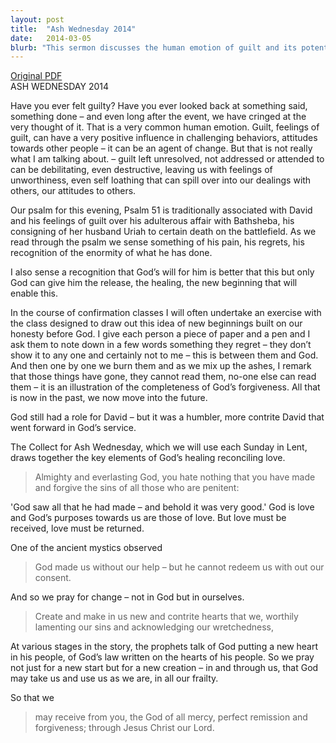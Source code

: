 ```yaml
---
layout: post
title:  "Ash Wednesday 2014"
date:   2014-03-05
blurb: "This sermon discusses the human emotion of guilt and its potential to be a positive influence in challenging behaviors and attitudes. It also talks about the debilitating effects of unresolved guilt. The sermon uses Psalm 51, associated with David's guilt over his affair with Bathsheba, to illustrate the idea of new beginnings built on honesty before God."
---
```

[Original PDF](/assets/pdf/ashwednesday2014.pdf)    
ASH WEDNESDAY 2014

Have you ever felt guilty? Have you ever looked back at something said, something done – and even long after the event, we have cringed at the very thought of it. That is a very common human emotion. Guilt, feelings of guilt, can have a very positive influence in challenging behaviors, attitudes towards other people – it can be an agent of change. But that is not really what I am talking about. – guilt left unresolved, not addressed or attended to can be debilitating, even destructive, leaving us with feelings of unworthiness, even self loathing that can spill over into our dealings with others, our attitudes to others.

Our psalm for this evening, Psalm 51 is traditionally associated with David and his feelings of guilt over his adulterous affair with Bathsheba, his consigning of her husband Uriah to certain death on the battlefield. As we read through the psalm we sense something of his pain, his regrets, his recognition of the enormity of what he has done.

I also sense a recognition that God’s will for him is better that this but only God can give him the release, the healing, the new beginning that will enable this.

In the course of confirmation classes I will often undertake an exercise with the class designed to draw out this idea of new beginnings built on our honesty before God. I give each person a piece of paper and a pen and I ask them to note down in a few words something they regret – they don’t show it to any one and certainly not to me – this is between them and God. And then one by one we burn them and as we mix up the ashes, I remark that those things have gone, they cannot read them, no-one else can read them – it is an illustration of the completeness of God’s forgiveness. All that is now in the past, we now move into the future.

God still had a role for David – but it was a humbler, more contrite David that went forward in God’s service.

The Collect for Ash Wednesday, which we will use each Sunday in Lent, draws together the key elements of God’s healing reconciling love.

> Almighty and everlasting God,
> you hate nothing that you have made
> and forgive the sins of all those who are penitent:

'God saw all that he had made – and behold it was very good.' God is love and God’s purposes towards us are those of love. But love must be received, love must be returned.

One of the ancient mystics observed

> God made us without our help – but he cannot redeem us with out our consent.

And so we pray for change – not in God but in ourselves.

> Create and make in us new and contrite hearts
> that we, worthily lamenting our sins
> and acknowledging our wretchedness,

At various stages in the story, the prophets talk of God putting a new heart in his people, of God’s law written on the hearts of his people. So we pray not just for a new start but for a new creation – in and through us, that God may take us and use us as we are, in all our frailty.

So that we

> may receive from you, the God of all mercy,
> perfect remission and forgiveness;
> through Jesus Christ our Lord.
